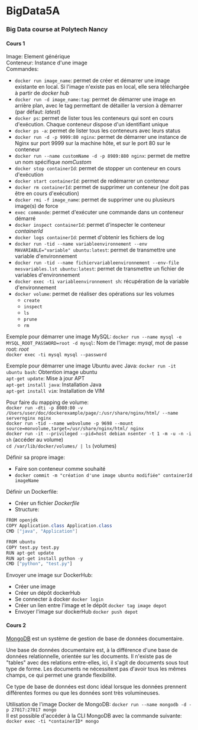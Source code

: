 # BigData5A
### Big Data course at Polytech Nancy

#### Cours 1
Image: Element générique  
Conteneur: Instance d'une image  
Commandes:
 * ```docker run image_name```: permet de créer et démarrer une image existante en local. Si l'image n'existe pas en local, elle sera téléchargée à partir de _docker hub_
 * ```docker run -d image_name:tag```: permet de démarrer une image en arrière plan, avec le tag permettant de détailler la version à démarrer (par défaut: _latest_)
 * ```docker ps```: permet de lister tous les conteneurs qui sont en cours d'exécution. Chaque conteneur dispose d'un identifiant unique
 * ```docker ps -a```: permet de lister tous les conteneurs avec leurs status
 * ```docker run -d -p 9999:80 nginx```: permet de démarrer une instance de Nginx sur port 9999 sur la machine hôte, et sur le port 80 sur le conteneur
 * ```docker run --name customName -d -p 8989:880 nginx```: permet de mettre un nom spécifique _nomCustom_
 * ```docker stop containerId```: permet de stopper un conteneur en cours d'exécution
 * ```docker start containerId```: permet de redémarrer un conteneur
 * ```docker rm containerId```: permet de supprimer un conteneur (ne doit pas être en cours d'exécution)
 * ```docker rmi -f image_name```: permet de supprimer une ou plusieurs image(s) de force
 * ```exec commande```: permet d'exécuter une commande dans un conteneur démarré
 * ```docker inspect containerId```: permet d'inspecter le conteneur _containerId_
 * ```docker logs containerId```: permet d'obtenir les fichiers de log
 * ```docker run -tid --name variableenvironnement --env MAVARIABLE="variable" ubuntu:latest```: permet de transmettre une variable d'environnement
 * ```docker run -tid --name fichiervariableenvironnement --env-file mesvariables.lst ubuntu:latest```: permet de transmettre un fichier de variables d'environnement
 * ```docker exec -ti variableenvironnement sh```: récupération de la variable d'environnement
 * ```docker volume```: permet de réaliser des opérations sur les volumes
   * ```create```
   * ```inspect```
   * ```ls```
   * ```prune```
   * ```rm```

Exemple pour démarrer une image MySQL:
```docker run --name mysql -e MYSQL_ROOT_PASSWORD=root -d mysql```: Nom de l'image: _mysql_, mot de passe root: _root_  
```docker exec -ti mysql mysql --password```

Exemple pour démarrer une image Ubuntu avec Java:
```docker run -it ubuntu bash```: Obtention image ubuntu  
```apt-get update```: Mise à jour APT  
```apt-get install java```: Installation Java  
```apt-get install vim```: Installation de VIM

Pour faire du mapping de volume:  
```docker run -dti -p 8080:80 -v /Users/user/doc/dockerexample/page/:/usr/share/nginx/html/ --name servernginx nginx```  
```docker run -tid --name webvolume -p 9698 --mount source=monvolume,target=/usr/share/nginx/html/ nginx```  
```docker run -it --privileged --pid=host debian nsenter -t 1 -m -u -n -i sh``` (accéder au volume)  
```cd /var/lib/docker/volumes/ | ls``` (volumes)

Définir sa propre image:  
 * Faire son conteneur comme souhaité
 * ```docker commit -m "création d'une image ubuntu modifiée" containerId imageName```  

Définir un Dockerfile:  
 * Créer un fichier _Dockerfile_
 * Structure:

```java
FROM openjdk
COPY Application.class Application.class
CMD ["java", "Application"]
```

```python
FROM ubuntu
COPY test.py test.py
RUN apt-get update
RUN apt-get install python -y
CMD ["python", "test.py"]
```

Envoyer une image sur DockerHub:
 * Créer une image
 * Créer un dépôt dockerHub
 * Se connecter à docker ```docker login```
 * Créer un lien entre l'image et le dépôt ```docker tag image depot```
 * Envoyer l'image sur dockerHub ```docker push depot```


#### Cours 2

[MongoDB](https://www.mongodb.com/fr-fr) est un système de gestion de base de données documentaire.

Une base de données documentaire est, à la différence d'une base de données relationnelle, orientée sur les documents. Il n'existe pas de "tables" avec des relations entre-elles, ici, il s'agit de documents sous tout type de forme. Les documents ne nécessitent pas d'avoir tous les mêmes champs, ce qui permet une grande flexibilité.

Ce type de base de données est donc idéal lorsque les données prennent différentes formes ou que les données sont très volumineuses.

Utilisation de l'image Docker de MongoDB:
```docker run --name mongodb -d -p 27017:27017 mongo```  
Il est possible d'accéder à la CLI MongoDB avec la commande suivante: ```docker exec -ti *containerID* mongo```